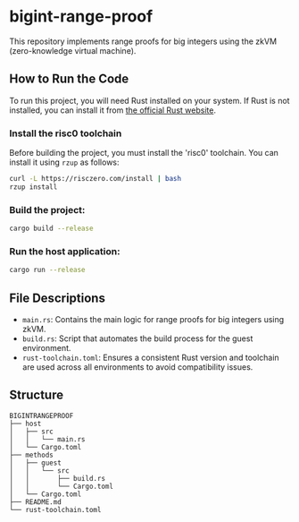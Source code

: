 # bigint-range-proof
This repository implements range proofs for big integers using the zkVM (zero-knowledge virtual machine).


## How to Run the Code
To run this project, you will need Rust installed on your system. If Rust is not installed, you can install it from [the official Rust website](https://rust-lang.org).

### Install the risc0 toolchain
Before building the project, you must install the 'risc0' toolchain. You can install it using `rzup` as follows:
   ```bash
   curl -L https://risczero.com/install | bash
   rzup install
   ```
   
### Build the project:
   ```bash
   cargo build --release
   ```

### Run the host application:
   ```bash
   cargo run --release
   ```

## File Descriptions
- `main.rs`: Contains the main logic for range proofs for big integers using zkVM.
- `build.rs`: Script that automates the build process for the guest environment.
- `rust-toolchain.toml`: Ensures a consistent Rust version and toolchain are used across all environments to avoid compatibility issues.


## Structure
```plaintext
BIGINTRANGEPROOF
├── host
│   ├── src    
│   │   └── main.rs           
│   └── Cargo.toml            
├── methods
│   ├── guest
│   │   └── src
│   │       ├── build.rs       
│   │       └── Cargo.toml           
│   └── Cargo.toml             
├── README.md                 
└── rust-toolchain.toml       
```